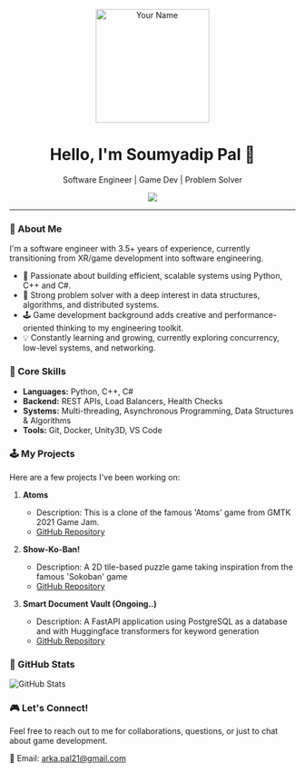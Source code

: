 <p align="center">
  <img src="https://media.giphy.com/media/M9gbBd9nbDrOTu1Mqx/giphy.gif" alt="Your Name" width="200" height="200">
</p>

<h1 align="center">Hello, I'm Soumyadip Pal 👋</h1>

<p align="center">
  Software Engineer | Game Dev | Problem Solver
</p>

<p align="center">
  <!-- <a href="https://soumyadippal.weebly.com"><img src="https://img.shields.io/badge/Portfolio-Website-blue"></a> -->
  <a href="https://www.linkedin.com/in/soumyadip-pal-353383146/"><img src="https://img.shields.io/badge/LinkedIn-Connect-0077B5"></a>
</p>

---

### 🚀 About Me

I'm a software engineer with 3.5+ years of experience, currently transitioning from XR/game development into software engineering.

- 🧠 Passionate about building efficient, scalable systems using Python, C++ and C#.
- 🧩 Strong problem solver with a deep interest in data structures, algorithms, and distributed systems.
- 🕹️ Game development background adds creative and performance-oriented thinking to my engineering toolkit.
- 💡 Constantly learning and growing, currently exploring concurrency, low-level systems, and networking.

### 🔧 Core Skills

- **Languages:** Python, C++, C#
- **Backend:** REST APIs, Load Balancers, Health Checks
- **Systems:** Multi-threading, Asynchronous Programming, Data Structures & Algorithms
- **Tools:** Git, Docker, Unity3D, VS Code

### 🕹️ My Projects

Here are a few projects I've been working on:

1. **Atoms**
   - Description: This is a clone of the famous 'Atoms' game from GMTK 2021 Game Jam.
   - [GitHub Repository](https://github.com/ShoumoPal/Atoms)

2. **Show-Ko-Ban!**
   - Description: A 2D tile-based puzzle game taking inspiration from the famous 'Sokoban' game
   - [GitHub Repository](https://github.com/ShoumoPal/Show-Ko-Ban)

3. **Smart Document Vault (Ongoing..)**
   - Description: A FastAPI application using PostgreSQL as a database and with Huggingface transformers for keyword generation
   - [GitHub Repository](https://github.com/ShoumoPal/Smart_Document_Vault)

### 🌟 GitHub Stats

![GitHub Stats](https://github-readme-stats.vercel.app/api?username=ShoumoPal&show_icons=true&theme=dark)

### 🎮 Let's Connect!

Feel free to reach out to me for collaborations, questions, or just to chat about game development.

📧 Email: arka.pal21@gmail.com
